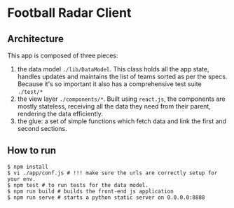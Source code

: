 # Football Radar Client


## Architecture

This app is composed of three pieces:

1. the data model `./lib/DataModel`. This class holds all the app state, handles
updates and maintains the list of teams sorted as per the specs. Because it's
so important it also has a comprehensive test suite `./test/*`
2. the view layer `./components/*`. Built using `react.js`, the components are
mostly stateless, receiving all the data they need from their parent, rendering
the data efficiently.
3. the glue: a set of simple functions which fetch data and link the first and
second sections.

## How to run

```
$ npm install
$ vi ./app/conf.js # !!! make sure the urls are correctly setup for your env.
$ npm test # to run tests for the data model.
$ npm run build # builds the front-end js application
$ npm run serve # starts a python static server on 0.0.0.0:8888
```
